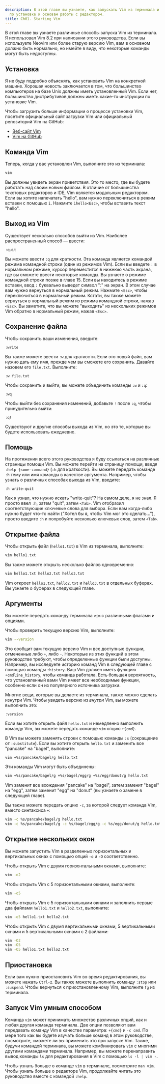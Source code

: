 ```yaml
---
description: В этой главе вы узнаете, как запускать Vim из терминала и получите советы
  по установке и основам работы с редактором.
title: Ch01. Starting Vim
---
```


В этой главе вы узнаете различные способы запуска Vim из терминала. Я использовал Vim 8.2 при написании этого руководства. Если вы используете Neovim или более старую версию Vim, вам в основном должно быть нормально, но имейте в виду, что некоторые команды могут быть недоступны.

## Установка

Я не буду подробно объяснять, как установить Vim на конкретной машине. Хорошая новость заключается в том, что большинство компьютеров на базе Unix должны иметь установленный Vim. Если нет, большинство дистрибутивов должны иметь какие-то инструкции по установке Vim.

Чтобы загрузить больше информации о процессе установки Vim, посетите официальный сайт загрузки Vim или официальный репозиторий Vim на GitHub:
- [Веб-сайт Vim](https://www.vim.org/download.php)
- [Vim на GitHub](https://github.com/vim/vim)

## Команда Vim

Теперь, когда у вас установлен Vim, выполните это из терминала:

```bash
vim
```

Вы должны увидеть экран приветствия. Это то место, где вы будете работать над своим новым файлом. В отличие от большинства текстовых редакторов и IDE, Vim является модальным редактором. Если вы хотите напечатать "hello", вам нужно переключиться в режим вставки с помощью `i`. Нажмите `ihello<Esc>`, чтобы вставить текст "hello".

## Выход из Vim

Существует несколько способов выйти из Vim. Наиболее распространенный способ — ввести:

```shell
:quit
```

Вы можете ввести `:q` для краткости. Эта команда является командой режима командной строки (один из режимов Vim). Если вы введете `:` в нормальном режиме, курсор переместится в нижнюю часть экрана, где вы сможете ввести некоторые команды. Вы узнаете о режиме командной строки позже в главе 15. Если вы находитесь в режиме вставки, ввод `:` буквально выведет символ ":" на экран. В этом случае вам нужно вернуться в нормальный режим. Нажмите `<Esc>`, чтобы переключиться в нормальный режим. Кстати, вы также можете вернуться в нормальный режим из режима командной строки, нажав `<Esc>`. Вы заметите, что вы можете "выходить" из нескольких режимов Vim обратно в нормальный режим, нажав `<Esc>`.

## Сохранение файла

Чтобы сохранить ваши изменения, введите:

```shell
:write
```

Вы также можете ввести `:w` для краткости. Если это новый файл, вам нужно дать ему имя, прежде чем вы сможете его сохранить. Давайте назовем его `file.txt`. Выполните:

```shell
:w file.txt
```

Чтобы сохранить и выйти, вы можете объединить команды `:w` и `:q`:

```shell
:wq
```

Чтобы выйти без сохранения изменений, добавьте `!` после `:q`, чтобы принудительно выйти:

```shell
:q!
```

Существуют и другие способы выхода из Vim, но это те, которые вы будете использовать ежедневно.

## Помощь

На протяжении всего этого руководства я буду ссылаться на различные страницы помощи Vim. Вы можете перейти на страницу помощи, введя `:help {some-command}` (`:h` для краткости). Вы можете передать команде `:h` тему или имя команды в качестве аргумента. Например, чтобы узнать о различных способах выхода из Vim, введите:

```shell
:h write-quit
```

Как я узнал, что нужно искать "write-quit"? На самом деле, я не знал. Я просто ввел `:h`, затем "quit", затем `<Tab>`. Vim отобразил соответствующие ключевые слова для выбора. Если вам когда-либо нужно будет что-то найти ("Хотел бы я, чтобы Vim мог это сделать..."), просто введите `:h` и попробуйте несколько ключевых слов, затем `<Tab>`.

## Открытие файла

Чтобы открыть файл (`hello1.txt`) в Vim из терминала, выполните:

```bash
vim hello1.txt
```

Вы также можете открыть несколько файлов одновременно:

```bash
vim hello1.txt hello2.txt hello3.txt
```

Vim откроет `hello1.txt`, `hello2.txt` и `hello3.txt` в отдельных буферах. Вы узнаете о буферах в следующей главе.

## Аргументы

Вы можете передать команду терминала `vim` с различными флагами и опциями.

Чтобы проверить текущую версию Vim, выполните:

```bash
vim --version
```

Это сообщит вам текущую версию Vim и все доступные функции, отмеченные либо `+`, либо `-`. Некоторые из этих функций в этом руководстве требуют, чтобы определенные функции были доступны. Например, вы исследуете историю команд Vim в следующей главе с помощью команды `:history`. Ваш Vim должен иметь функцию `+cmdline_history`, чтобы команда работала. Есть большая вероятность, что установленный вами Vim имеет все необходимые функции, особенно если он из популярного источника загрузки.

Многие вещи, которые вы делаете из терминала, также можно сделать изнутри Vim. Чтобы увидеть версию из *внутри* Vim, вы можете выполнить это:

```shell
:version
```

Если вы хотите открыть файл `hello.txt` и немедленно выполнить команду Vim, вы можете передать команде `vim` опцию `+{cmd}`.

В Vim вы можете заменять строки с помощью команды `:s` (сокращение от `:substitute`). Если вы хотите открыть `hello.txt` и заменить все "pancake" на "bagel", выполните:

```bash
vim +%s/pancake/bagel/g hello.txt
```

Эти команды Vim могут быть объединены:

```bash
vim +%s/pancake/bagel/g +%s/bagel/egg/g +%s/egg/donut/g hello.txt
```

Vim заменит все вхождения "pancake" на "bagel", затем заменит "bagel" на "egg", затем заменит "egg" на "donut" (вы узнаете о замене в следующей главе).

Вы также можете передать опцию `-c`, за которой следует команда Vim, вместо синтаксиса `+`:

```bash
vim -c %s/pancake/bagel/g hello.txt
vim -c %s/pancake/bagel/g -c %s/bagel/egg/g -c %s/egg/donut/g hello.txt
```

## Открытие нескольких окон

Вы можете запустить Vim в разделенных горизонтальных и вертикальных окнах с помощью опций `-o` и `-O` соответственно.

Чтобы открыть Vim с двумя горизонтальными окнами, выполните:

```bash
vim -o2
```

Чтобы открыть Vim с 5 горизонтальными окнами, выполните:

```bash
vim -o5
```

Чтобы открыть Vim с 5 горизонтальными окнами и заполнить первые два файлами `hello1.txt` и `hello2.txt`, выполните:

```bash
vim -o5 hello1.txt hello2.txt
```

Чтобы открыть Vim с двумя вертикальными окнами, 5 вертикальными окнами и 5 вертикальными окнами с 2 файлами:

```bash
vim -O2
vim -O5
vim -O5 hello1.txt hello2.txt
```

## Приостановка

Если вам нужно приостановить Vim во время редактирования, вы можете нажать `Ctrl-z`. Вы также можете выполнить команду `:stop` или `:suspend`. Чтобы вернуться к приостановленному Vim, выполните `fg` из терминала.

## Запуск Vim умным способом

Команда `vim` может принимать множество различных опций, как и любая другая команда терминала. Две опции позволяют вам передавать команду Vim в качестве параметра: `+{cmd}` и `-c cmd`. По мере того как вы будете изучать больше команд в этом руководстве, посмотрите, сможете ли вы применить это при запуске Vim. Также, будучи командой терминала, вы можете комбинировать `vim` с многими другими командами терминала. Например, вы можете перенаправить вывод команды `ls` для редактирования в Vim с помощью `ls -l | vim -`.

Чтобы узнать больше о команде `vim` в терминале, посмотрите `man vim`. Чтобы узнать больше о редакторе Vim, продолжайте читать это руководство вместе с командой `:help`.